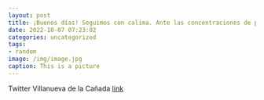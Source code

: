 ```yaml
---
layout: post
title: ¡Buenos días! Seguimos con calima. Ante las concentraciones de polvo en el aire, la @ComunidadMadrid recomienda a las personas ...
date: 2022-10-07 07:23:02
categories: uncategorized
tags:
- random
image: /img/image.jpg
caption: This is a picture
---
```

Twitter Villanueva de la Cañada [link](https://twitter.com/AytoVDLCanada/status/1577927918956806149)
